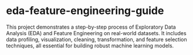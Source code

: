# eda-feature-engineering-guide
This project demonstrates a step-by-step process of Exploratory Data Analysis (EDA) and Feature Engineering on real-world datasets. It includes data profiling, visualization, cleaning, transformation, and feature selection techniques, all essential for building robust machine learning models.
